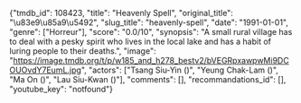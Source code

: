 {"tmdb_id": 108423, "title": "Heavenly Spell", "original_title": "\u83e9\u85a9\u5492", "slug_title": "heavenly-spell", "date": "1991-01-01", "genre": ["Horreur"], "score": "0.0/10", "synopsis": "A small rural village has to deal with a pesky spirit who lives in the local lake and has a habit of luring people to their deaths.", "image": "https://image.tmdb.org/t/p/w185_and_h278_bestv2/bVEGRpxawpwMi9DCOUOvdY7EumL.jpg", "actors": ["Tsang Siu-Yin ()", "Yeung Chak-Lam ()", "Ma On ()", "Lau Siu-Kwan ()"], "comments": [], "recommandations_id": [], "youtube_key": "notfound"}